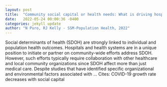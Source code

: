 ```yaml
---
layout: post
title:  "Community social capital or health needs: What is driving hospital-community partnerships to address social determinants of health?"
date:   2022-05-24 00:00:36 -0400
categories: jekyll update
author: "N Puro, RJ Kelly - SSM-Population Health, 2022"
---
```

Social determinants of health (SDOH) are strongly linked to individual and population health outcomes. Hospitals and health systems are in a unique position to initiate or partner on community-wide efforts address SDOH. However, such efforts typically require collaboration with other healthcare and local community organizations since SDOH affect more than just medical care. Despite studies that have identified specific organizational and environmental factors associated with … Cites: ‪COVID-19 growth rate decreases with social capital‬